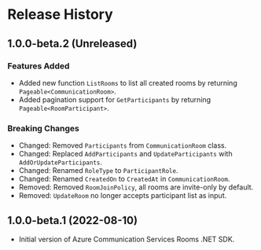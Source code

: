 # Release History

## 1.0.0-beta.2 (Unreleased)

### Features Added
- Added new function `ListRooms` to list all created rooms by returning `Pageable<CommunicationRoom>`.
- Added pagination support for `GetParticipants` by returning `Pageable<RoomParticipant>`.

### Breaking Changes
- Changed: Removed `Participants` from `CommunicationRoom` class.
- Changed: Replaced `AddParticipants` and `UpdateParticipants` with `AddOrUpdateParticipants`.
- Changed: Renamed `RoleType` to `ParticipantRole`.
- Changed: Renamed `CreatedOn` to `CreatedAt` in `CommunicationRoom`.
- Removed: Removed `RoomJoinPolicy`, all rooms are invite-only by default.
- Removed: `UpdateRoom` no longer accepts participant list as input.

## 1.0.0-beta.1 (2022-08-10)
- Initial version of Azure Communication Services Rooms .NET SDK.
